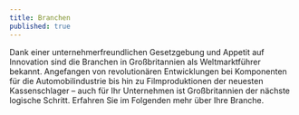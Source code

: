 ```yaml
---
title: Branchen
published: true
---
```


Dank einer unternehmerfreundlichen Gesetzgebung und Appetit auf Innovation sind die Branchen in Großbritannien als Weltmarktführer bekannt. Angefangen von revolutionären Entwicklungen bei Komponenten für die Automobilindustrie bis hin zu Filmproduktionen der neuesten Kassenschlager – auch für Ihr Unternehmen ist Großbritannien der nächste logische Schritt. Erfahren Sie im Folgenden mehr über Ihre Branche.
